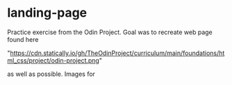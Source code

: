 # landing-page

Practice exercise from the Odin Project. Goal was to recreate web page found here 

"https://cdn.statically.io/gh/TheOdinProject/curriculum/main/foundations/html_css/project/odin-project.png"

as well as possible. Images for 
